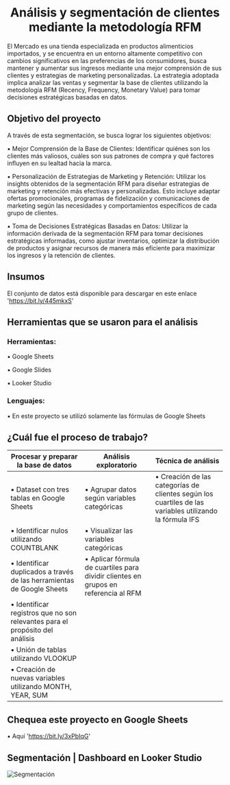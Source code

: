 # <h1 align="center"> Análisis y segmentación de clientes mediante la metodología RFM  </h1>

El Mercado es una tienda especializada en productos alimenticios importados, y se encuentra en un entorno altamente competitivo con cambios significativos en las preferencias de los consumidores, busca mantener y aumentar sus ingresos mediante una mejor comprensión de sus clientes y estrategias de marketing personalizadas. La estrategia adoptada implica analizar las ventas y segmentar la base de clientes utilizando la metodología RFM (Recency, Frequency, Monetary Value) para tomar decisiones estratégicas basadas en datos.

## Objetivo del proyecto

A través de esta segmentación, se busca lograr los siguientes objetivos:

▪️ Mejor Comprensión de la Base de Clientes: Identificar quiénes son los clientes más valiosos, cuáles son sus patrones de compra y qué factores influyen en su lealtad hacia la marca.

▪️ Personalización de Estrategias de Marketing y Retención: Utilizar los insights obtenidos de la segmentación RFM para diseñar estrategias de marketing y retención más efectivas y personalizadas. Esto incluye adaptar ofertas promocionales, programas de fidelización y comunicaciones de marketing según las necesidades y comportamientos específicos de cada grupo de clientes.

▪️ Toma de Decisiones Estratégicas Basadas en Datos: Utilizar la información derivada de la segmentación RFM para tomar decisiones estratégicas informadas, como ajustar inventarios, optimizar la distribución de productos y asignar recursos de manera más eficiente para maximizar los ingresos y la retención de clientes.

## Insumos

El conjunto de datos está disponible para descargar en este enlace 'https://bit.ly/445mkxS'

## Herramientas que se usaron para el análisis

### Herramientas:

▪️ Google Sheets 

▪️ Google Slides

▪️ Looker Studio

### Lenguajes:

▪️ En este proyecto se utilizó solamente las fórmulas de Google Sheets

## ¿Cuál fue el proceso de trabajo?

| **Procesar y preparar la base de datos**  | **Análisis exploratorio** | **Técnica de análisis** |
|---|---|---|
| ▪️ Dataset con tres tablas en Google Sheets | ▪️ Agrupar datos según variables categóricas | ▪️ Creación de las categorías de clientes según los cuartiles de las variables utilizando la fórmula IFS |
| ▪️ Identificar nulos utilizando COUNTBLANK | ▪️ Visualizar las variables categóricas |
| ▪️ Identificar duplicados a través de las herramientas de Google Sheets| ▪️ Aplicar fórmula de cuartiles para dividir clientes en grupos en referencia al RFM | 
| ▪️ Identificar registros que no son relevantes para el propósito del análisis | 
| ▪️ Unión de tablas utilizando VLOOKUP |
| ▪️ Creación de nuevas variables utilizando MONTH, YEAR, SUM | 

## Chequea este proyecto en Google Sheets

▪️ Aquí 'https://bit.ly/3xPbIqG'

## Segmentación | Dashboard en Looker Studio

![Segmentación](https://raw.githubusercontent.com/MayteLlerena/Segmentacion/main/Dashboard%20-%20Segmentaci%C3%B3n%20de%20clientes%20mediante%20la%20metodolog%C3%ADa%20RFM.png)


